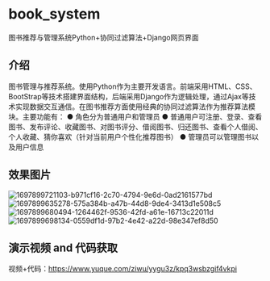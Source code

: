 # book_system
图书推荐与管理系统Python+协同过滤算法+Django网页界面

## 介绍
图书管理与推荐系统。使用Python作为主要开发语言。前端采用HTML、CSS、BootStrap等技术搭建界面结构，后端采用Django作为逻辑处理，通过Ajax等技术实现数据交互通信。在图书推荐方面使用经典的协同过滤算法作为推荐算法模块。主要功能有：
● 角色分为普通用户和管理员
● 普通用户可注册、登录、查看图书、发布评论、收藏图书、对图书评分、借阅图书、归还图书、查看个人借阅、个人收藏、猜你喜欢（针对当前用户个性化推荐图书）
● 管理员可以管理图书以及用户信息

## 效果图片
![1697899721103-b971cf16-2c70-4794-9e6d-0ad2161577bd](https://github.com/qcpythons/book_system/assets/145885700/afa1e72a-c884-4ac9-ae24-eb25ae2b4f97)
![1697899635278-575a384b-a47b-44d8-9de4-3413d1e508c5](https://github.com/qcpythons/book_system/assets/145885700/3491201d-64dc-4b3d-b761-366ac50b656c)
![1697899680494-1264462f-9536-42fd-a61e-16713c22011d](https://github.com/qcpythons/book_system/assets/145885700/630f3661-399c-4015-a248-52e09a8a7c52)
![1697899698134-0559df1d-97b2-4e42-a22d-98e347ef8d50](https://github.com/qcpythons/book_system/assets/145885700/a2fd350c-61ee-4115-8218-ba385ffd33b5)

## 演示视频 and 代码获取
视频+代码：https://www.yuque.com/ziwu/yygu3z/kpq3wsbzgif4vkpi
